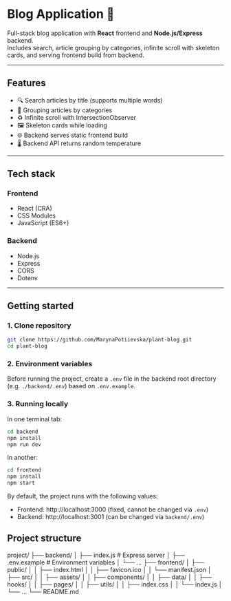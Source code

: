 # Blog Application 📰

Full-stack blog application with **React** frontend and **Node.js/Express** backend.  
Includes search, article grouping by categories, infinite scroll with skeleton cards, and serving frontend build from backend.

---

## Features
- 🔍 Search articles by title (supports multiple words)
- 📂 Grouping articles by categories
- ♻️ Infinite scroll with IntersectionObserver
- 🖼 Skeleton cards while loading
- 🌐 Backend serves static frontend build
- 🌡 Backend API returns random temperature

---

## Tech stack
### Frontend
- React (CRA)
- CSS Modules
- JavaScript (ES6+)

### Backend
- Node.js
- Express
- CORS
- Dotenv

---

## Getting started

### 1. Clone repository
```bash
git clone https://github.com/MarynaPotiievska/plant-blog.git
cd plant-blog
```

### 2. Environment variables

Before running the project, create a `.env` file in the backend root directory (e.g. `./backend/.env`) based on `.env.example`.  

### 3. Running locally

In one terminal tab:

```bash
cd backend
npm install
npm run dev
```

In another:

```bash
cd frontend
npm install
npm start
```

By default, the project runs with the following values:
- Frontend: http://localhost:3000 (fixed, cannot be changed via `.env`)
- Backend: http://localhost:3001 (can be changed via `backend/.env`)

## Project structure

project/
 ├── backend/
 │   ├── index.js         # Express server
 │   ├── .env.example             # Environment variables
 │   └── ...
 ├── frontend/
 │   ├── public/
 │   │   ├── index.html
 │   │   ├── favicon.ico
 │   │   └── manifest.json
 │   ├── src/
 │   │   ├── assets/
 │   │   ├── components/
 │   │   ├── data/
 │   │   ├── hooks/
 │   │   ├── pages/
 │   │   ├── utils/
 │   │   ├── index.css
 │   │   └── index.js
 │   └── ...
 └── README.md
